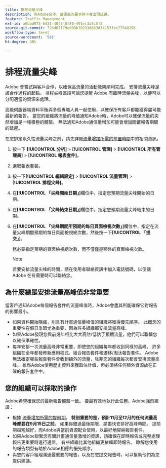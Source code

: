 ```yaml
---
title: 排程流量尖峰
description: 與Adobe合作，確保高流量事件不會出現延遲。
feature: Traffic Management
exl-id: a6bbd975-6d31-40f5-8f80-491ec3a5c5f5
source-git-commit: 72bd67179e003b70233d863d34153fec77548256
workflow-type: tm+mt
source-wordcount: '581'
ht-degree: 30%

---
```


# 排程流量尖峰

Adobe 會嘗試與客戶合作，以確保高流量的活動能夠順利完成。 安排流量尖峰是該合作過程的起點。 排程尖峰區段可讓您提醒 Adobe 有臨時流量尖峰，以便可以分配適當的資源來處理。

高級伺服器端資料平衡與多個專職人員一起使用，以確保所有客戶都能獲得盡可能最新的報告。 當您的組織將流量的峰值通知Adobe時，Adobe可以確保流量的突然增加是一種積極的體驗。 無法通知Adobe通信量增加可能會增加關鍵報告期間的延遲。

在您排定永久性流量尖峰之前，請先詳閱[流量增加所需的前置時間](/help/admin/c-traffic-management/traffic-lead-time.md)中的相關資訊。

1. 按一下 **[!UICONTROL 分析]** > **[!UICONTROL 管理]** > **[!UICONTROL 所有管理員]** > **[!UICONTROL 報表套件]**。
1. 選取報表套裝。
1. 按一下&#x200B;**[!UICONTROL 編輯設定]** > **[!UICONTROL 流量管理]** > **[!UICONTROL 排程尖峰]**。
1.  在&#x200B;**[!UICONTROL 「尖峰開始日期」]**&#x200B;欄位中，指定您預期流量尖峰開始的日期。
1. 在&#x200B;**[!UICONTROL 「尖峰結束日期」]**&#x200B;欄位中，指定您預期流量尖峰結束的日期。
1. 在&#x200B;**[!UICONTROL 「尖峰期間所預期的每日頁面檢視次數」]**&#x200B;欄位中，指定在流量尖峰期間預期的每日頁面檢視總次數，然後按一下&#x200B;**[!UICONTROL 「提交」]**。

   務必要指定預期的頁面檢視總次數，而不僅僅是額外的頁面檢視次數。

   >[!NOTE]
   >
   >若要安排流量尖峰的時間，請在使用者聯絡資訊中加入電話號碼，以便讓 Adobe 在有需要時可以聯絡您。

## 為什麼總是安排流量高峰值非常重要

當客戶通知Adobe每個報告套件的流量峰值時，Adobe會盡其所能確保它對報告的影響最小。

* 如果資料開始隱藏，則具有計畫通信量峰值的組織將獲得優先順序。 此概念的重要性在假日季節尤為重要，因為許多組織都安排流量高峰。
* 如果Adobe發現您與前幾年相比大大高估/低估了預期流量，他們可以聯繫您以確保準確性。
* 每年安排一次流量高峰非常重要，即使您的組織每年都收到同樣的高峰。 許多組織在全年都發佈新應用程式、組合報告套件和遷移/淘汰報告套件。 Adobe無法確定哪些報告套件會收到額外的流量，除非您的組織每次都會安排流量高峰。 雖然Adobe使用歷史資料來獲取估計值，但必須將任何額外資源放在正確的報告套件中。

## 您的組織可以採取的操作

Adobe希望確保您的最新報告體驗一致。 要最有效地執行此任務，Adobe強烈建議：

* 根據 [流量增加所需的提前期](traffic-lead-time.md)。 **特別重要的是，預計11月至12月的任何流量高峰都要在9月15日之前**。 如果你錯過最後期限，請盡快安排好高峰時間。 提前期越短越好，而Adobe與當前資源配合使用，以最好地容納報告套件。
* 如果Adobe聯繫您有關計畫通信量激增的資訊，請確保在即時報告或完整處理報告更重要時進行通信。 有些組織比其他組織更依賴即時報告。 瞭解您使用的報告類型有助於Adobe相應的優先順序。
* 與您的客戶經理溝通最重要的報告，以及在您提交報告時，可以幫助他們為您提供建議。
